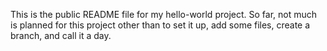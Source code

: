 This is the public README file for my hello-world project.
So far, not much is planned for this project other than to set it up, add some files, create a branch, and call it a day.
